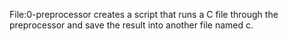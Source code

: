 File:0-preprocessor creates a script that runs a C file through the preprocessor and save the result into another file named c. 
